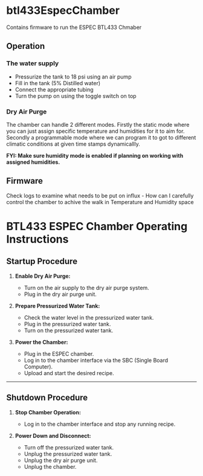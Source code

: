 # btl433EspecChamber
Contains firmware to run the ESPEC BTL433 Chmaber 

## Operation


### The water supply 
* Pressurize the tank to 18 psi using an air pump
* Fill in the tank (5% Distilled water)
* Connect the appropriate tubing
* Turn the pump on using the toggle switch on top

### Dry Air Purge 




The chamber can handle 2 different modes. Firstly the static mode where you can just assign specific temperature and humidities for it to aim for. Secondly a programmable mode where we can program it to got to different climatic conditions at given time stamps dynamicallly. 

**FYI: Make sure humidity mode is enabled if planning on working with assigned humidities.** 

## Firmware 
Check logs to examine what needs to be put on influx - 
How can I carefully control the chamber to achive the walk in Temperature and Humidity space 

# BTL433 ESPEC Chamber Operating Instructions

## Startup Procedure

1. **Enable Dry Air Purge:**
   - Turn on the air supply to the dry air purge system.
   - Plug in the dry air purge unit.

2. **Prepare Pressurized Water Tank:**
   - Check the water level in the pressurized water tank.
   - Plug in the pressurized water tank.
   - Turn on the pressurized water tank.

3. **Power the Chamber:**
   - Plug in the ESPEC chamber.
   - Log in to the chamber interface via the SBC (Single Board Computer).
   - Upload and start the desired recipe.

---

## Shutdown Procedure

1. **Stop Chamber Operation:**
   - Log in to the chamber interface and stop any running recipe.

2. **Power Down and Disconnect:**
   - Turn off the pressurized water tank.
   - Unplug the pressurized water tank.
   - Unplug the dry air purge unit.
   - Unplug the chamber.
